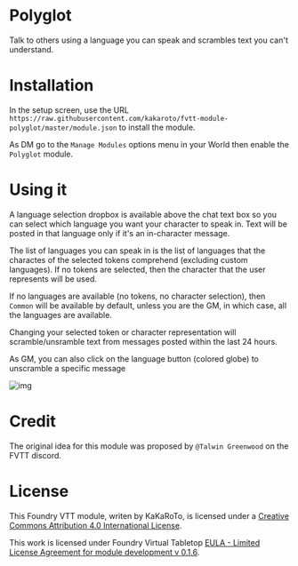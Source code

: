 # Polyglot
Talk to others using a language you can speak and scrambles text you can't understand.

# Installation
In the setup screen, use the URL `https://raw.githubusercontent.com/kakaroto/fvtt-module-polyglot/master/module.json` to install the module.

As DM go to the `Manage Modules` options menu in your World then enable the `Polyglot` module.


# Using it

A language selection dropbox is available above the chat text box so you can select which language you want your character to speak in. Text will be posted in that language only if it's an in-character message.

The list of languages you can speak in is the list of languages that the charactes of the selected tokens comprehend (excluding custom languages). If no tokens are selected, then the character that the user represents will be used.

If no languages are available (no tokens, no character selection), then `Common` will be available by default, unless you are the GM, in which case, all the languages are available.

Changing your selected token or character representation will scramble/unsramble text from messages posted within the last 24 hours.

As GM, you can also click on the language button (colored globe) to unscramble a specific message

![img](https://media.discordapp.net/attachments/513918036919713802/638206000478027796/polyglot.gif)

# Credit

The original idea for this module was proposed by `@Talwin Greenwood` on the FVTT discord.

# License
This Foundry VTT module, writen by KaKaRoTo, is licensed under a [Creative Commons Attribution 4.0 International License](http://creativecommons.org/licenses/by/4.0/).

This work is licensed under Foundry Virtual Tabletop [EULA - Limited License Agreement for module development v 0.1.6](http://foundryvtt.com/pages/license.html).
